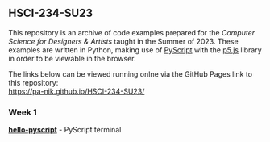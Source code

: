## HSCI-234-SU23
  
This repository is an archive of code examples prepared for the *Computer Science for Designers & Artists* taught in the Summer of 2023.  These examples are written in Python, making use of [PyScript](https://pyscript.net/) with the [p5.js](https://p5js.org/) library in order to be viewable in the browser.  

The links below can be viewed running onlne via the GitHub Pages link to this repository:  
https://pa-nik.github.io/HSCI-234-SU23/

### Week 1
**[hello-pyscript](./week1/hello-pyscript)** - PyScript terminal